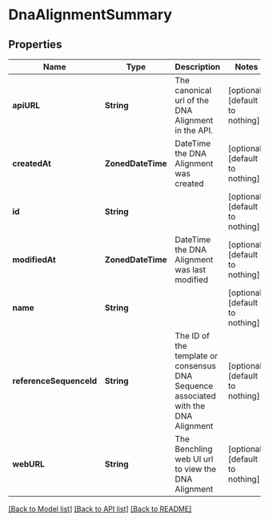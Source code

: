 # DnaAlignmentSummary


## Properties
Name | Type | Description | Notes
------------ | ------------- | ------------- | -------------
**apiURL** | **String** | The canonical url of the DNA Alignment in the API. | [optional] [default to nothing]
**createdAt** | **ZonedDateTime** | DateTime the DNA Alignment was created | [optional] [default to nothing]
**id** | **String** |  | [optional] [default to nothing]
**modifiedAt** | **ZonedDateTime** | DateTime the DNA Alignment was last modified | [optional] [default to nothing]
**name** | **String** |  | [optional] [default to nothing]
**referenceSequenceId** | **String** | The ID of the template or consensus DNA Sequence associated with the DNA Alignment | [optional] [default to nothing]
**webURL** | **String** | The Benchling web UI url to view the DNA Alignment | [optional] [default to nothing]


[[Back to Model list]](../README.md#models) [[Back to API list]](../README.md#api-endpoints) [[Back to README]](../README.md)


